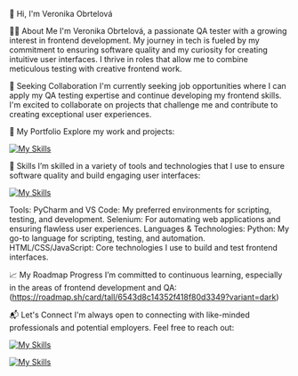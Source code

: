 👋 Hi, I'm Veronika Obrtelová

👩‍💻 About Me
I'm Veronika Obrtelová, a passionate QA tester with a growing interest in frontend development. My journey in tech is fueled by my commitment to ensuring software quality and my curiosity for creating intuitive user interfaces. I thrive in roles that allow me to combine meticulous testing with creative frontend work.

💼 Seeking Collaboration
I'm currently seeking job opportunities where I can apply my QA testing expertise and continue developing my frontend skills. I'm excited to collaborate on projects that challenge me and contribute to creating exceptional user experiences.

🌟 My Portfolio
Explore my work and projects:

[![My Skills](https://skillicons.dev/icons?i=github)](https://veronikaobrtelova.netlify.app)

🚀 Skills
I’m skilled in a variety of tools and technologies that I use to ensure software quality and build engaging user interfaces:

[![My Skills](https://skillicons.dev/icons?i=pycharm,vscode,python,selenium,html,css,js)](https://skillicons.dev)

Tools:
PyCharm and VS Code: My preferred environments for scripting, testing, and development.
Selenium: For automating web applications and ensuring flawless user experiences.
Languages & Technologies:
Python: My go-to language for scripting, testing, and automation.
HTML/CSS/JavaScript: Core technologies I use to build and test frontend interfaces.

📈 My Roadmap Progress
I’m committed to continuous learning, especially in the areas of frontend development and QA:
(https://roadmap.sh/card/tall/6543d8c14352f418f80d3349?variant=dark)

📬 Let's Connect
I'm always open to connecting with like-minded professionals and potential employers. Feel free to reach out:

[![My Skills](https://skillicons.dev/icons?i=linkedin)](https://www.linkedin.com/in/veronika-obrtelov%C3%A1/)

[![My Skills](https://skillicons.dev/icons?i=gmail)](https://mail.google.com/mail/?view=cm&fs=1&to=veronika.obrtelova181@gmail.com)




